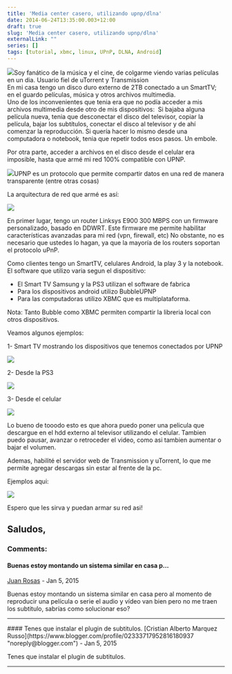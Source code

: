 ```yaml
---
title: 'Media center casero, utilizando upnp/dlna'
date: 2014-06-24T13:35:00.003+12:00
draft: true
slug: 'Media center casero, utilizando upnp/dlna'
externalLink: ""
series: []
tags: [tutorial, xbmc, linux, UPnP, DLNA, Android]
---
```


[![](http://4.bp.blogspot.com/-BXd6WvWMy9w/U6jMJ6lghuI/AAAAAAAAZhk/b3ro1XNlIOE/s1600/descarga.jpg)](https://images-blogger-opensocial.googleusercontent.com/gadgets/proxy?url=http%3A%2F%2F4.bp.blogspot.com%2F-BXd6WvWMy9w%2FU6jMJ6lghuI%2FAAAAAAAAZhk%2Fb3ro1XNlIOE%2Fs1600%2Fdescarga.jpg&container=blogger&gadget=a&rewriteMime=image%2F*)Soy fanático de la música y el cine, de colgarme viendo varias películas en un dia. Usuario fiel de uTorrent y Transmission  
En mi casa tengo un disco duro externo de 2TB conectado a un SmartTV; en el guardo películas, música y otros archivos multimedia.  
Uno de los inconvenientes que tenia era que no podía acceder a mis archivos multimedia desde otro de mis dispositivos:  Si bajaba alguna película nueva, tenia que desconectar el disco del televisor, copiar la película, bajar los subtítulos, conectar el disco al televisor y de ahí comenzar la reproducción. Si quería hacer lo mismo desde una computadora o notebook, tenia que repetir todos esos pasos. Un embole.  

Por otra parte, acceder a archivos en el disco desde el celular era imposible, hasta que armé mi red 100% compatible con UPNP.

  

[![](http://1.bp.blogspot.com/-yD2F5BIUp60/U6jMOZalVUI/AAAAAAAAZhs/mCj3W2QqJWo/s1600/dlna1.jpeg)](http://1.bp.blogspot.com/-yD2F5BIUp60/U6jMOZalVUI/AAAAAAAAZhs/mCj3W2QqJWo/s1600/dlna1.jpeg)UPNP es un protocolo que permite compartir datos en una red de manera transparente (entre otras cosas) 

La arquitectura de red que armé es así:

[![](http://3.bp.blogspot.com/-aBPviHTaPGM/U6i2JGb5K2I/AAAAAAAAZgw/Y5_1ZZgVa2A/s1600/upnp.jpg)](http://3.bp.blogspot.com/-aBPviHTaPGM/U6i2JGb5K2I/AAAAAAAAZgw/Y5_1ZZgVa2A/s1600/upnp.jpg)

En primer lugar, tengo un router Linksys E900 300 MBPS con un firmware personalizado, basado en DDWRT. Este firmware me permite habilitar características avanzadas para mi red (vpn, firewall, etc) No obstante, no es necesario que ustedes lo hagan, ya que la mayoría de los routers soportan el protocolo uPnP.  

Como clientes tengo un SmartTV, celulares Android, la play 3 y la notebook. El software que utilizo varia segun el dispositivo:

*   El Smart TV Samsung y la PS3 utilizan el software de fabrica
*   Para los dispositivos android utilizo BubbleUPNP 
*   Para las computadoras utilizo XBMC que es multiplataforma.

Nota: Tanto Bubble como XBMC permiten compartir la libreria local con otros dispositivos. 

  

Veamos algunos ejemplos:

1- Smart TV mostrando los dispositivos que tenemos conectados por UPNP

[![](http://4.bp.blogspot.com/-XqIGnS82cGE/U6jHNWAFLAI/AAAAAAAAZhA/Fs5grjjhVRo/s1600/IMG_20140623_211454.jpg)](http://4.bp.blogspot.com/-XqIGnS82cGE/U6jHNWAFLAI/AAAAAAAAZhA/Fs5grjjhVRo/s1600/IMG_20140623_211454.jpg)

2- Desde la PS3

[![](http://4.bp.blogspot.com/-9U0rtv5u-wo/U6jHdaWDjdI/AAAAAAAAZhI/A8vBg1PiLeU/s1600/IMG_20140623_211554.jpg)](http://4.bp.blogspot.com/-9U0rtv5u-wo/U6jHdaWDjdI/AAAAAAAAZhI/A8vBg1PiLeU/s1600/IMG_20140623_211554.jpg)

  

3- Desde el celular

[![](http://4.bp.blogspot.com/-6DtkC6PNu0g/U6jHkrIizXI/AAAAAAAAZhQ/NnyJaDFdBTk/s1600/Screenshot_2014-06-23-21-13-10.png)](http://4.bp.blogspot.com/-6DtkC6PNu0g/U6jHkrIizXI/AAAAAAAAZhQ/NnyJaDFdBTk/s1600/Screenshot_2014-06-23-21-13-10.png)

  

Lo bueno de tooodo esto es que ahora puedo poner una pelicula que descargue en el hdd externo al televisor utilizando el celular. Tambien puedo pausar, avanzar o retroceder el video, como asi tambien aumentar o bajar el volumen. 

Ademas, habilité el servidor web de Transmission y uTorrent, lo que me permite agregar descargas sin estar al frente de la pc.

Ejemplos aqui:

  

  

[![](http://2.bp.blogspot.com/-upL4jIiiQD4/U6jLyPCqtYI/AAAAAAAAZhc/OrxfBy0o2kI/s1600/Pantallazo.png)](http://2.bp.blogspot.com/-upL4jIiiQD4/U6jLyPCqtYI/AAAAAAAAZhc/OrxfBy0o2kI/s1600/Pantallazo.png)

Espero que les sirva y puedan armar su red asi!

Saludos,
---
### Comments:
#### Buenas estoy montando un sistema similar en casa p...
[Juan Rosas](https://www.blogger.com/profile/03406344404924922382 "noreply@blogger.com") - <time datetime="2015-01-10T07:45:08.367+13:00">Jan 5, 2015</time>

Buenas estoy montando un sistema similar en casa pero al momento de reproducir una película o serie el audio y vídeo van bien pero no me traen los subtitulo, sabrías como solucionar eso?
<hr />
#### Tenes que instalar el plugin de subtitulos.
[Cristian Alberto Marquez Russo](https://www.blogger.com/profile/02333717952816180937 "noreply@blogger.com") - <time datetime="2015-01-10T08:20:07.422+13:00">Jan 5, 2015</time>

Tenes que instalar el plugin de subtitulos.
<hr />
